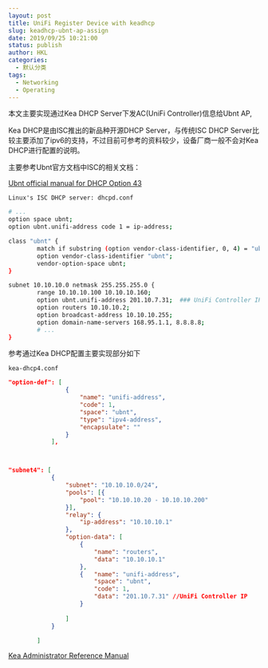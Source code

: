 ```yaml
---
layout: post
title: UniFi Register Device with keadhcp
slug: keadhcp-ubnt-ap-assign
date: 2019/09/25 10:21:00
status: publish
author: HKL
categories: 
  - 默认分类
tags: 
  - Networking
  - Operating
---
```


本文主要实现通过Kea DHCP Server下发AC(UniFi Controller)信息给Ubnt AP,

Kea DHCP是由ISC推出的新品种开源DHCP Server，与传统ISC DHCP Server比较主要添加了ipv6的支持，不过目前可参考的资料较少，设备厂商一般不会对Kea DHCP进行配置的说明。

主要参考Ubnt官方文档中ISC的相关文档：

[Ubnt official manual for DHCP Option 43](https://help.ubnt.com/hc/en-us/articles/204909754-UniFi-Device-Adoption-Methods-for-Remote-UniFi-Controllers#7)

`Linux's ISC DHCP server: dhcpd.conf`
```bash
# ...
option space ubnt;
option ubnt.unifi-address code 1 = ip-address;

class "ubnt" {
        match if substring (option vendor-class-identifier, 0, 4) = "ubnt";
        option vendor-class-identifier "ubnt";
        vendor-option-space ubnt;
}

subnet 10.10.10.0 netmask 255.255.255.0 {
        range 10.10.10.100 10.10.10.160;
        option ubnt.unifi-address 201.10.7.31;  ### UniFi Controller IP ###
        option routers 10.10.10.2;
        option broadcast-address 10.10.10.255;
        option domain-name-servers 168.95.1.1, 8.8.8.8;
        # ...
}
```

参考通过Kea DHCP配置主要实现部分如下

<!--more-->

`kea-dhcp4.conf`
```json
"option-def": [
				{
					"name": "unifi-address",
					"code": 1,
					"space": "ubnt",
					"type": "ipv4-address",
					"encapsulate": ""
				}
			],



"subnet4": [
			{
				"subnet": "10.10.10.0/24",
				"pools": [{
					"pool": "10.10.10.20 - 10.10.10.200"
				}],
				"relay": {
					"ip-address": "10.10.10.1"
				},
				"option-data": [
					{
						"name": "routers",
						"data": "10.10.10.1"
					},
					{	"name": "unifi-address",
						"space": "ubnt",
						"code": 1, 
						"data": "201.10.7.31" //UniFi Controller IP
					}
					
				]
			}

		]
```

[Kea Administrator Reference Manual
](https://github.com/hiplon/esight2dingtalk)
